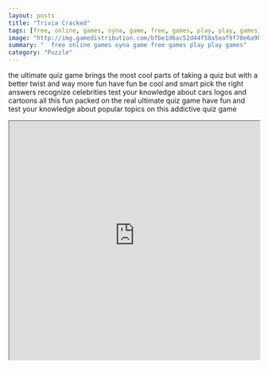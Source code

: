 ```yaml
---
layout: posts
title: "Trivia Cracked"
tags: [free, online, games, oyna, game, free, games, play, play, games]
image: "http://img.gamedistribution.com/bfbe1d6ac52d44f58a5eaf9f70e6a9b5.jpg"
summary: "  free online games oyna game free games play play games"
category: "Puzzle"
---
```


the ultimate quiz game brings the most cool parts of taking a quiz but with a better twist and way more fun have fun be cool and smart pick the right answers recognize celebrities test your knowledge about cars logos and cartoons all this fun packed on the real ultimate quiz game have fun and test your knowledge about popular topics on this addictive quiz game

<iframe width="100%" height="480px;" src="http://html5.gamedistribution.com/bfbe1d6ac52d44f58a5eaf9f70e6a9b5/"></iframe>